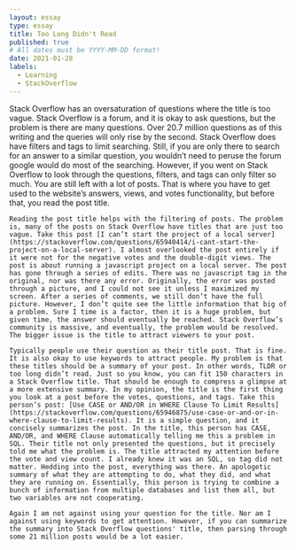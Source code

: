 ```yaml
---
layout: essay
type: essay
title: Too Long Didn't Read
published: true
# All dates must be YYYY-MM-DD format!
date: 2021-01-28
labels:
  - Learning
  - StackOverflow
---
```

  Stack Overflow has an oversaturation of questions where the title is too vague. Stack Overflow is a forum, and it is okay to ask questions, but the problem is there are many questions. Over 20.7 million questions as of this writing and the queries will only rise by the second. Stack Overflow does have filters and tags to limit searching. Still, if you are only there to search for an answer to a similar question, you wouldn’t need to peruse the forum google would do most of the searching. However, if you went on Stack Overflow to look through the questions, filters, and tags can only filter so much. You are still left with a lot of posts. That is where you have to get used to the website’s answers, views, and votes functionality, but before that, you read the post title.
  
	Reading the post title helps with the filtering of posts. The problem is, many of the posts on Stack Overflow have titles that are just too vague. Take this post [I can’t start the project of a local server](https://stackoverflow.com/questions/65940414/i-cant-start-the-project-on-a-local-server). I almost overlooked the post entirely if it were not for the negative votes and the double-digit views. The post is about running a javascript project on a local server. The post has gone through a series of edits. There was no javascript tag in the original, nor was there any error. Originally, the error was posted through a picture, and I could not see it unless I maximized my screen. After a series of comments, we still don’t have the full picture. However, I don’t quite see the little information that big of a problem. Sure I time is a factor, then it is a huge problem, but given time, the answer should eventually be reached. Stack Overflow’s community is massive, and eventually, the problem would be resolved. The bigger issue is the title to attract viewers to your post. 
  
	Typically people use their question as their title post. That is fine. It is also okay to use keywords to attract people. My problem is that these titles should be a summary of your post. In other words, TLDR or too long didn’t read. Just so you know, you can fit 150 characters in a Stack Overflow title. That should be enough to compress a glimpse at a more extensive summary. In my opinion, the title is the first thing you look at a post before the votes, questions, and tags. Take this person’s post: [Use CASE or AND/OR in WHERE Clause To Limit Results](https://stackoverflow.com/questions/65946875/use-case-or-and-or-in-where-clause-to-limit-results). It is a simple question, and it concisely summarizes the post. In the title, this person has CASE, AND/OR, and WHERE Clause automatically telling me this a problem in SQL. Their title not only presented the questions, but it precisely told me what the problem is. The title attracted my attention before the vote and view count. I already knew it was an SQL, so tag did not matter. Hedding into the post, everything was there. An apologetic summary of what they are attempting to do, what they did, and what they are running on. Essentially, this person is trying to combine a bunch of information from multiple databases and list them all, but two variables are not cooperating.
  
	Again I am not against using your question for the title. Nor am I against using keywords to get attention. However, if you can summarize the summary into Stack Overflow questions' title, then parsing through some 21 million posts would be a lot easier.
